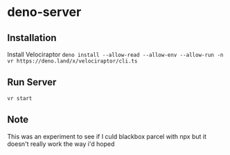 # deno-server

## Installation

Install Velociraptor `deno install --allow-read --allow-env --allow-run -n vr https://deno.land/x/velociraptor/cli.ts`

## Run Server

`vr start`

## Note

This was an experiment to see if I culd blackbox parcel with npx but it doesn't really work the way i'd hoped
